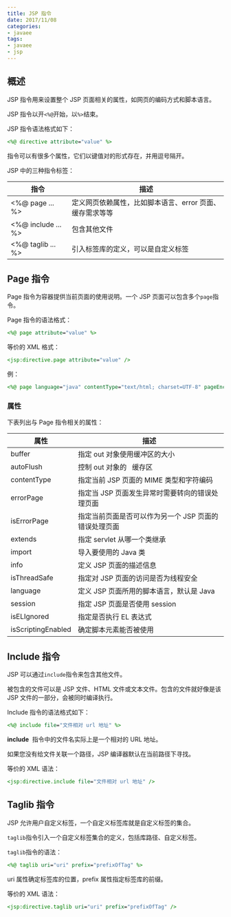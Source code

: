 ```yaml
---
title: JSP 指令
date: 2017/11/08
categories:
- javaee
tags:
- javaee
- jsp
---
```


## 概述

JSP 指令用来设置整个 JSP 页面相关的属性，如网页的编码方式和脚本语言。

JSP 指令以开`<%@`开始，以`%>`结束。

JSP 指令语法格式如下：

```jsp
<%@ directive attribute="value" %>
```

指令可以有很多个属性，它们以键值对的形式存在，并用逗号隔开。

JSP 中的三种指令标签：

| **指令**           | **描述**                                                 |
| ------------------ | -------------------------------------------------------- |
| <%@ page ... %>    | 定义网页依赖属性，比如脚本语言、error 页面、缓存需求等等 |
| <%@ include ... %> | 包含其他文件                                             |
| <%@ taglib ... %>  | 引入标签库的定义，可以是自定义标签                       |

## Page 指令

Page 指令为容器提供当前页面的使用说明。一个 JSP 页面可以包含多个`page`指令。

Page 指令的语法格式：

```jsp
<%@ page attribute="value" %>
```

等价的 XML 格式：

```jsp
<jsp:directive.page attribute="value" />
```

例：

```jsp
<%@ page language="java" contentType="text/html; charset=UTF-8" pageEncoding="UTF-8" %>
```

### 属性

下表列出与 Page 指令相关的属性：

| **属性**           | **描述**                                              |
| ------------------ | ----------------------------------------------------- |
| buffer             | 指定 out 对象使用缓冲区的大小                         |
| autoFlush          | 控制 out 对象的   缓存区                              |
| contentType        | 指定当前 JSP 页面的 MIME 类型和字符编码               |
| errorPage          | 指定当 JSP 页面发生异常时需要转向的错误处理页面       |
| isErrorPage        | 指定当前页面是否可以作为另一个 JSP 页面的错误处理页面 |
| extends            | 指定 servlet 从哪一个类继承                           |
| import             | 导入要使用的 Java 类                                  |
| info               | 定义 JSP 页面的描述信息                               |
| isThreadSafe       | 指定对 JSP 页面的访问是否为线程安全                   |
| language           | 定义 JSP 页面所用的脚本语言，默认是 Java              |
| session            | 指定 JSP 页面是否使用 session                         |
| isELIgnored        | 指定是否执行 EL 表达式                                |
| isScriptingEnabled | 确定脚本元素能否被使用                                |

## Include 指令

JSP 可以通过`include`指令来包含其他文件。

被包含的文件可以是 JSP 文件、HTML 文件或文本文件。包含的文件就好像是该 JSP 文件的一部分，会被同时编译执行。

Include 指令的语法格式如下：

```jsp
<%@ include file="文件相对 url 地址" %>
```

**include**  指令中的文件名实际上是一个相对的 URL 地址。

如果您没有给文件关联一个路径，JSP 编译器默认在当前路径下寻找。

等价的 XML 语法：

```jsp
<jsp:directive.include file="文件相对 url 地址" />
```

## Taglib 指令

JSP 允许用户自定义标签，一个自定义标签库就是自定义标签的集合。

`taglib`指令引入一个自定义标签集合的定义，包括库路径、自定义标签。

`taglib`指令的语法：

```jsp
<%@ taglib uri="uri" prefix="prefixOfTag" %>
```

uri 属性确定标签库的位置，prefix 属性指定标签库的前缀。

等价的 XML 语法：

```jsp
<jsp:directive.taglib uri="uri" prefix="prefixOfTag" />
```
